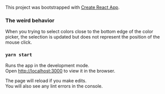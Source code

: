 This project was bootstrapped with [Create React App](https://github.com/facebook/create-react-app).

### The weird behavior

When you trying to select colors close to the bottom edge of the color picker, the selection is updated but does not represent the position of the mouse click.

### `yarn start`

Runs the app in the development mode.<br />
Open [http://localhost:3000](http://localhost:3000) to view it in the browser.

The page will reload if you make edits.<br />
You will also see any lint errors in the console.